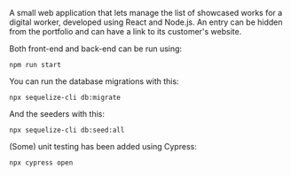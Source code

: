 A small web application that lets manage the list of showcased works for a digital worker, developed using React and Node.js.
An entry can be hidden from the portfolio and can have a link to its customer's website.

Both front-end and back-end can be run using:

```
npm run start
```

You can run the database migrations with this:

```
npx sequelize-cli db:migrate
```

And the seeders with this:

```
npx sequelize-cli db:seed:all
```

(Some) unit testing has been added using Cypress:

```
npx cypress open
```
